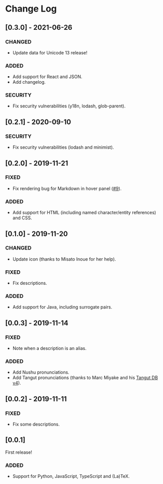 # Change Log

## [0.3.0] - 2021-06-26
### CHANGED
- Update data for Unicode 13 release!

### ADDED
- Add support for React and JSON.
- Add changelog.

### SECURITY
- Fix security vulnerabilities (y18n, lodash, glob-parent).

## [0.2.1] - 2020-09-10
### SECURITY
- Fix security vulnerabilities (lodash and minimist).

## [0.2.0] - 2019-11-21
### FIXED
- Fix rendering bug for Markdown in hover panel ([#9](https://github.com/jamesohortle/UnicodeHover/issues/9)).

### ADDED
- Add support for HTML (including named character/entity references) and CSS.

## [0.1.0] - 2019-11-20
### CHANGED
- Update icon (thanks to Misato Inoue for her help).

### FIXED
- Fix descriptions.

### ADDED
- Add support for Java, including surrogate pairs.

## [0.0.3] - 2019-11-14
### FIXED
- Note when a description is an alias.

### ADDED
- Add Nushu pronunciations.
- Add Tangut pronunciations (thanks to Marc Miyake and his [Tangut DB v4](http://www.amritas.com/Tangut/tangutdb-4-0.xls)).

## [0.0.2] - 2019-11-11
### FIXED
- Fix some descriptions.

## [0.0.1]
First release!
### ADDED
- Support for Python, JavaScript, TypeScript and (La)TeX.